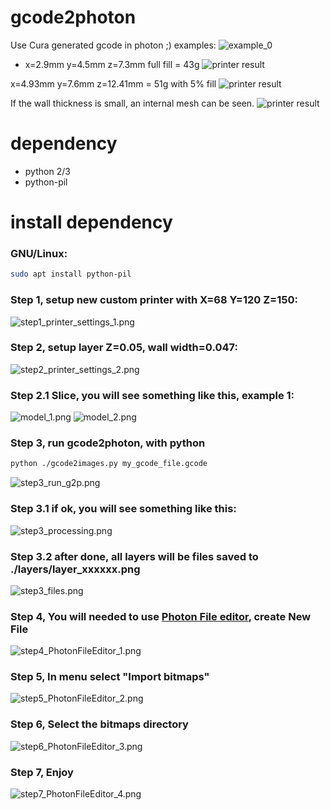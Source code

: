# gcode2photon
Use Cura generated gcode in photon ;)
examples:
![example_0](docs/example_0.png?raw=true)

- x=2.9mm y=4.5mm z=7.3mm full fill = 43g
![printer result](docs/result_2.jpg?raw=true)

x=4.93mm y=7.6mm z=12.41mm = 51g with 5% fill
![printer result](docs/result_1.jpg?raw=true)

If the wall thickness is small, an internal mesh can be seen.
![printer result](docs/result_3.jpg?raw=true)

# dependency
- python 2/3
- python-pil

# install dependency

### GNU/Linux:
```bash
sudo apt install python-pil
```

### Step 1, setup new custom printer with X=68 Y=120 Z=150:
![step1_printer_settings_1.png](docs/step1_printer_settings_1.png?raw=true)

### Step 2, setup layer Z=0.05, wall width=0.047:
![step2_printer_settings_2.png](docs/step2_printer_settings_2.png?raw=true)
### Step 2.1 Slice, you will see something like this, example 1:

![model_1.png](docs/model_1.png?raw=true)
![model_2.png](docs/model_2.png?raw=true)

### Step 3, run gcode2photon, with python
```bash
python ./gcode2images.py my_gcode_file.gcode
```

![step3_run_g2p.png](docs/step3_run_g2p.png?raw=true)

### Step 3.1 if ok, you will see something like this:
![step3_processing.png](docs/step3_processing.png?raw=true)

### Step 3.2 after done, all layers will be files saved to ./layers/layer_xxxxxx.png
![step3_files.png](docs/step3_files.png?raw=true)

### Step 4, You will needed to use [Photon File editor](https://github.com/Photonsters/PhotonFileEditor), create New File
![step4_PhotonFileEditor_1.png](docs/step4_PhotonFileEditor_1.png?raw=true)

### Step 5, In menu select "Import bitmaps"
![step5_PhotonFileEditor_2.png](docs/step5_PhotonFileEditor_2.png?raw=true)

### Step 6, Select the bitmaps directory
![step6_PhotonFileEditor_3.png](docs/step6_PhotonFileEditor_3.png?raw=true)

### Step 7, Enjoy
![step7_PhotonFileEditor_4.png](docs/step7_PhotonFileEditor_4.png?raw=true)
